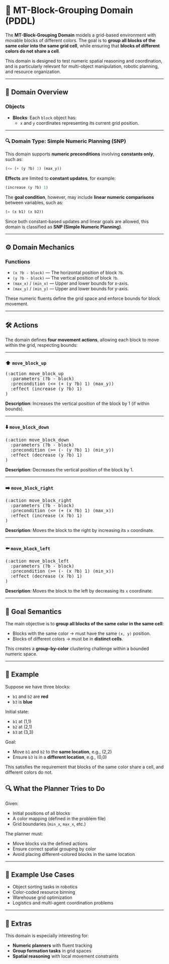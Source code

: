 # 🧱 MT-Block-Grouping Domain (PDDL)

The **MT-Block-Grouping Domain** models a grid-based environment with movable blocks of different colors. The goal is to **group all blocks of the same color into the same grid cell**, while ensuring that **blocks of different colors do not share a cell**.

This domain is designed to test numeric spatial reasoning and coordination, and is particularly relevant for multi-object manipulation, robotic planning, and resource organization.

---

## 📂 Domain Overview

### Objects

- **Blocks**: Each `block` object has:
  - `x` and `y` coordinates representing its current grid position.

---

### 🔍 Domain Type: Simple Numeric Planning (SNP)

This domain supports **numeric preconditions** involving **constants only**, such as:

```lisp
(<= (+ (y ?b) 1) (max_y))
```

**Effects** are limited to **constant updates**, for example:

```lisp
(increase (y ?b) 1)
```

The **goal condition**, however, may include **linear numeric comparisons** between variables, such as:

```lisp
(= (x b1) (x b2))
```

Since both constant-based updates and linear goals are allowed, this domain is classified as **SNP (Simple Numeric Planning)**.

---

## ⚙️ Domain Mechanics

### Functions

- `(x ?b - block)` — The horizontal position of block `?b`.
- `(y ?b - block)` — The vertical position of block `?b`.
- `(max_x)` / `(min_x)` — Upper and lower bounds for x-axis.
- `(max_y)` / `(min_y)` — Upper and lower bounds for y-axis.

These numeric fluents define the grid space and enforce bounds for block movement.

---

## 🛠️ Actions

The domain defines **four movement actions**, allowing each block to move within the grid, respecting bounds:

---

### ⬆️ `move_block_up`
<pre>(:action move_block_up
  :parameters (?b - block)
  :precondition (<= (+ (y ?b) 1) (max_y))
  :effect (increase (y ?b) 1)
)</pre>

**Description**: Increases the vertical position of the block by 1 (if within bounds).

---

### ⬇️ `move_block_down`
<pre>(:action move_block_down
  :parameters (?b - block)
  :precondition (>= (- (y ?b) 1) (min_y))
  :effect (decrease (y ?b) 1)
)</pre>

**Description**: Decreases the vertical position of the block by 1.

---

### ➡️ `move_block_right`
<pre>(:action move_block_right
  :parameters (?b - block)
  :precondition (<= (+ (x ?b) 1) (max_x))
  :effect (increase (x ?b) 1)
)</pre>

**Description**: Moves the block to the right by increasing its `x` coordinate.

---

### ⬅️ `move_block_left`
<pre>(:action move_block_left
  :parameters (?b - block)
  :precondition (>= (- (x ?b) 1) (min_x))
  :effect (decrease (x ?b) 1)
)</pre>

**Description**: Moves the block to the left by decreasing its `x` coordinate.

---

## 🎯 Goal Semantics

The main objective is to **group all blocks of the same color in the same cell**:

- Blocks with the same color → must have the same `(x, y)` position.
- Blocks of different colors → must be in **distinct cells**.

This creates a **group-by-color** clustering challenge within a bounded numeric space.


---

## 🧾 Example

Suppose we have three blocks:

- `b1` and `b2` are **red**
- `b3` is **blue**

Initial state:
- `b1` at (1,1)
- `b2` at (2,1)
- `b3` at (3,3)

Goal:
- Move `b1` and `b2` to the **same location**, e.g., (2,2)
- Ensure `b3` is in a **different location**, e.g., (0,0)

This satisfies the requirement that blocks of the same color share a cell, and different colors do not.


## 🔍 What the Planner Tries to Do

Given:

- Initial positions of all blocks
- A color mapping (defined in the problem file)
- Grid boundaries (`min_x`, `max_x`, etc.)

The planner must:

- Move blocks via the defined actions
- Ensure correct spatial grouping by color
- Avoid placing different-colored blocks in the same location

---

## 🧪 Example Use Cases

- Object sorting tasks in robotics
- Color-coded resource binning
- Warehouse grid optimization
- Logistics and multi-agent coordination problems

---

## 🎒 Extras

This domain is especially interesting for:

- **Numeric planners** with fluent tracking
- **Group formation tasks** in grid spaces
- **Spatial reasoning** with local movement constraints
